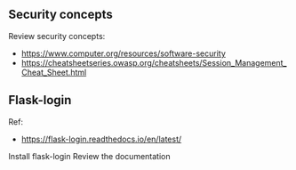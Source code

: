 ## Security concepts

Review security concepts:
* https://www.computer.org/resources/software-security
* https://cheatsheetseries.owasp.org/cheatsheets/Session_Management_Cheat_Sheet.html

## Flask-login

Ref:
* https://flask-login.readthedocs.io/en/latest/ 

Install flask-login
Review the documentation
